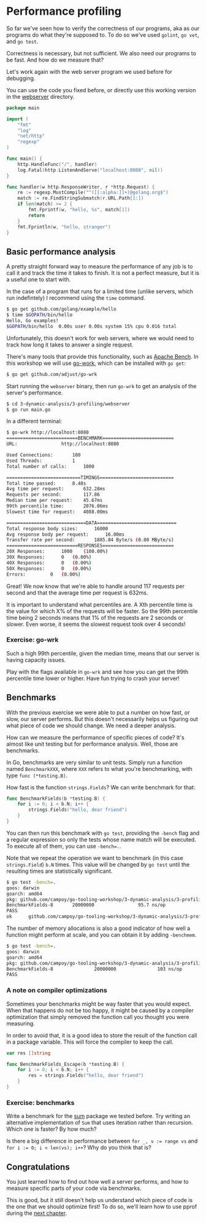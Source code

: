 # Performance profiling

So far we've seen how to verify the correctness of our programs, aka as our programs do what they're supposed to.
To do so we've used `golint`, `go vet`, and `go test`.

Correctness is necessary, but not sufficient. We also need our programs to
be fast. And how do we measure that?

Let's work again with the web server program we used before
for debugging.

You can use the code you fixed before, or directly use this
working version in the [webserver](webserver) directory.

[embedmd]:# (webserver/main.go /package main/ $)
```go
package main

import (
	"fmt"
	"log"
	"net/http"
	"regexp"
)

func main() {
	http.HandleFunc("/", handler)
	log.Fatal(http.ListenAndServe("localhost:8080", nil))
}

func handler(w http.ResponseWriter, r *http.Request) {
	re := regexp.MustCompile("^([[:alpha:]]+)@golang.org$")
	match := re.FindStringSubmatch(r.URL.Path[1:])
	if len(match) >= 2 {
		fmt.Fprintf(w, "hello, %s", match[1])
		return
	}
	fmt.Fprintln(w, "hello, stranger")
}
```

## Basic performance analysis

A pretty straight forward way to measure the performance of any job
is to call it and track the time it takes to finish. It is not a perfect
measure, but it is a useful one to start with.

In the case of a program that runs for a limited time (unlike servers, which
run indefintely) I recommend using the `time` command.

```bash
$ go get github.com/golang/example/hello
$ time $GOPATH/bin/hello
Hello, Go examples!
$GOPATH/bin/hello  0.00s user 0.00s system 15% cpu 0.016 total
```

Unfortunately, this doesn't work for web servers, where we
would need to track how long it takes to answer a single request.

There's many tools that provide this functionality, such as
[Apache Bench](https://httpd.apache.org/docs/2.4/programs/ab.html). In this
workshop we will use [go-work](https://github.com/adjust/go-wrk), which can be installed with `go get`:

```bash
$ go get github.com/adjust/go-wrk
```

Start running the `webserver` binary, then run `go-wrk` to get an analysis of
the server's performance.

```bash
$ cd 3-dynamic-analysis/3-profiling/webserver
$ go run main.go
```

In a different terminal:

```bash
$ go-wrk http://localhost:8080
==========================BENCHMARK==========================
URL:				http://localhost:8080

Used Connections:		100
Used Threads:			1
Total number of calls:		1000

===========================TIMINGS===========================
Total time passed:		8.48s
Avg time per request:		632.28ms
Requests per second:		117.86
Median time per request:	45.67ms
99th percentile time:		2076.06ms
Slowest time for request:	4088.00ms

=============================DATA=============================
Total response body sizes:		16000
Avg response body per request:		16.00ms
Transfer rate per second:		1885.84 Byte/s (0.00 MByte/s)
==========================RESPONSES==========================
20X Responses:		1000	(100.00%)
30X Responses:		0	(0.00%)
40X Responses:		0	(0.00%)
50X Responses:		0	(0.00%)
Errors:			0	(0.00%)
```

Great! We now know that we're able to handle around 117 requests
per second and that the average time per request is 632ms.

It is important to understand what percentiles are. A Xth percentile
time is the value for which X% of the requests will be faster.
So the 99th percentile time being 2 seconds means that 1% of the requests
are 2 seconds or slower. Even worse, it seems the slowest request
took over 4 seconds!

### Exercise: go-wrk

Such a high 99th percentile, given the median time, means that our server
is having capacity issues.

Play with the flags available in `go-wrk` and see how you can get the 99th
percentile time lower or higher. Have fun trying to crash your server!

## Benchmarks

With the previous exercise we were able to put a number on how fast, or
slow, our server performs. But this doesn't necessarily helps us figuring
out what piece of code we should change. We need a deeper analysis.

How can we measure the performance of specific pieces of code? It's almost
like unit testing but for performance analysis. Well, those are benchmarks.

In Go, benchmarks are very similar to unit tests. Simply run a function
named `BenchmarkXXX`, where `XXX` refers to what you're benchmarking,
with type `func (*testing.B)`.

How fast is the function `strings.Fields`? We can write
benchmark for that:

[embedmd]:# (strings_test.go /func Benchmark/ /^}/)
```go
func BenchmarkFields(b *testing.B) {
	for i := 0; i < b.N; i++ {
		strings.Fields("hello, dear friend")
	}
}
```

You can then run this benchmark with `go test`, providing the `-bench`
flag and a regular expression so only the tests whose name match will
be executed. To execute all of them, you can use `-bench=.`.

Note that we repeat the operation we want to benchmark (in this case
`strings.Field`) `b.N` times. This value will be changed by `go test`
until the resulting times are statistically significant.

```bash
$ go test -bench=.
goos: darwin
goarch: amd64
pkg: github.com/campoy/go-tooling-workshop/3-dynamic-analysis/3-profiling
BenchmarkFields-8       20000000                95.7 ns/op
PASS
ok      github.com/campoy/go-tooling-workshop/3-dynamic-analysis/3-profiling    2.030s
```

The number of memory allocations is also a good indicator of how well a function
might perform at scale, and you can obtain it by adding `-benchmem`.

```bash
$ go test -bench=.
goos: darwin
goarch: amd64
pkg: github.com/campoy/go-tooling-workshop/3-dynamic-analysis/3-profiling
BenchmarkFields-8               20000000               103 ns/op              48 B/op          1 allocs/op
PASS
```

### A note on compiler optimizations

Sometimes your benchmarks might be way faster that you would expect. When
that happens do not be too happy, it might be caused by a compiler optimization
that simply removed the function call you thought you were measuring.


In order to avoid that, it is a good idea to store the result of the function call
in a package variable. This will force the compiler to keep the call.

[embedmd]:# (strings_test.go /var res/ $)
```go
var res []string

func BenchmarkFields_Escape(b *testing.B) {
	for i := 0; i < b.N; i++ {
		res = strings.Fields("hello, dear friend")
	}
}
```

### Exercise: benchmarks

Write a benchmark for the [sum](../2-testing/sum) package we tested before.
Try writing an alternative implementation of `Sum` that uses iteration rather
than recursion. Which one is faster? By how much?

Is there a big difference in performance between `for _, v := range vs` and
`for i := 0; i < len(vs); i++`?  Why do you think that is?

## Congratulations

You just learned how to find out how well a server performs, and how to measure
specific parts of your code via benchmarks.

This is good, but it still doesn't help us understand which piece of code is the
one that we should optimize first! To do so, we'll learn how to use pprof during
the [next chapter](2-pprof.md).